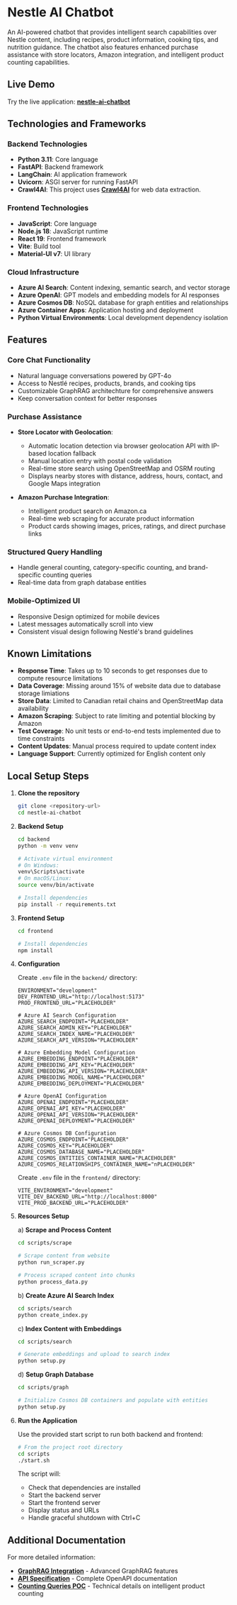 # Nestle AI Chatbot

An AI-powered chatbot that provides intelligent search capabilities over Nestle content, including recipes, product information, cooking tips, and nutrition guidance. The chatbot also features enhanced purchase assistance with store locators, Amazon integration, and intelligent product counting capabilities.

## Live Demo

Try the live application: **[nestle-ai-chatbot](https://nestle-ai-chatbot-frontend.whitewater-4228c4bc.canadaeast.azurecontainerapps.io/)**

## Technologies and Frameworks

### Backend Technologies
- **Python 3.11**: Core language
- **FastAPI**: Backend framework
- **LangChain**: AI application framework
- **Uvicorn**: ASGI server for running FastAPI
- **Crawl4AI**: This project uses **[Crawl4AI](https://github.com/unclecode/crawl4ai)** for web data extraction.

### Frontend Technologies
- **JavaScript**: Core language
- **Node.js 18**: JavaScript runtime
- **React 19**: Frontend framework
- **Vite**: Build tool
- **Material-UI v7**: UI library

### Cloud Infrastructure
- **Azure AI Search**: Content indexing, semantic search, and vector storage
- **Azure OpenAI**: GPT models and embedding models for AI responses
- **Azure Cosmos DB**: NoSQL database for graph entities and relationships
- **Azure Container Apps**: Application hosting and deployment
- **Python Virtual Environments**: Local development dependency isolation

## Features

### Core Chat Functionality
- Natural language conversations powered by GPT-4o
- Access to Nestlé recipes, products, brands, and cooking tips
- Customizable GraphRAG architechture for comprehensive answers
- Keep conversation context for better responses

### Purchase Assistance
- **Store Locator with Geolocation**: 
  - Automatic location detection via browser geolocation API with IP-based location fallback
  - Manual location entry with postal code validation
  - Real-time store search using OpenStreetMap and OSRM routing
  - Displays nearby stores with distance, address, hours, contact, and Google Maps integration

- **Amazon Purchase Integration**: 
  - Intelligent product search on Amazon.ca
  - Real-time web scraping for accurate product information
  - Product cards showing images, prices, ratings, and direct purchase links

### Structured Query Handling
- Handle general counting, category-specific counting, and brand-specific counting queries
- Real-time data from graph database entities

### Mobile-Optimized UI
- Responsive Design optimized for mobile devices
- Latest messages automatically scroll into view
- Consistent visual design following Nestlé's brand guidelines

## Known Limitations

- **Response Time**: Takes up to 10 seconds to get responses due to compute resource limitations
- **Data Coverage**: Missing around 15% of website data due to database storage limiations
- **Store Data**: Limited to Canadian retail chains and OpenStreetMap data availability
- **Amazon Scraping**: Subject to rate limiting and potential blocking by Amazon
- **Test Coverage**: No unit tests or end-to-end tests implemented due to time constraints
- **Content Updates**: Manual process required to update content index
- **Language Support**: Currently optimized for English content only

## Local Setup Steps

1. **Clone the repository**
   ```bash
   git clone <repository-url>
   cd nestle-ai-chatbot
   ```

2. **Backend Setup**
   ```bash
   cd backend
   python -m venv venv
   
   # Activate virtual environment
   # On Windows:
   venv\Scripts\activate
   # On macOS/Linux:
   source venv/bin/activate
   
   # Install dependencies
   pip install -r requirements.txt
   ```

3. **Frontend Setup**
   ```bash
   cd frontend

   # Install dependencies
   npm install
   ```

4. **Configuration**
   
   Create `.env` file in the `backend/` directory:
   ```env
   ENVIRONMENT="development"
   DEV_FRONTEND_URL="http://localhost:5173"
   PROD_FRONTEND_URL="PLACEHOLDER"

   # Azure AI Search Configuration
   AZURE_SEARCH_ENDPOINT="PLACEHOLDER"
   AZURE_SEARCH_ADMIN_KEY="PLACEHOLDER"
   AZURE_SEARCH_INDEX_NAME="PLACEHOLDER"
   AZURE_SEARCH_API_VERSION="PLACEHOLDER"

   # Azure Embedding Model Configuration
   AZURE_EMBEDDING_ENDPOINT="PLACEHOLDER"
   AZURE_EMBEDDING_API_KEY="PLACEHOLDER"
   AZURE_EMBEDDING_API_VERSION="PLACEHOLDER"
   AZURE_EMBEDDING_MODEL_NAME="PLACEHOLDER"
   AZURE_EMBEDDING_DEPLOYMENT="PLACEHOLDER"

   # Azure OpenAI Configuration
   AZURE_OPENAI_ENDPOINT="PLACEHOLDER"
   AZURE_OPENAI_API_KEY="PLACEHOLDER"
   AZURE_OPENAI_API_VERSION="PLACEHOLDER"
   AZURE_OPENAI_DEPLOYMENT="PLACEHOLDER"

   # Azure Cosmos DB Configuration
   AZURE_COSMOS_ENDPOINT="PLACEHOLDER"
   AZURE_COSMOS_KEY="PLACEHOLDER"
   AZURE_COSMOS_DATABASE_NAME="PLACEHOLDER"
   AZURE_COSMOS_ENTITIES_CONTAINER_NAME="PLACEHOLDER"
   AZURE_COSMOS_RELATIONSHIPS_CONTAINER_NAME="nPLACEHOLDER"
   ```
   
   Create `.env` file in the `frontend/` directory:
   ```env
   VITE_ENVIRONMENT="development"
   VITE_DEV_BACKEND_URL="http://localhost:8000"
   VITE_PROD_BACKEND_URL="PLACEHOLDER"
   ```

5. **Resources Setup**

   a) **Scrape and Process Content**
   ```bash
   cd scripts/scrape
   
   # Scrape content from website
   python run_scraper.py
   
   # Process scraped content into chunks
   python process_data.py
   ```

   b) **Create Azure AI Search Index**
   ```bash
   cd scripts/search
   python create_index.py
   ```

   c) **Index Content with Embeddings**
   ```bash
   cd scripts/search
   
   # Generate embeddings and upload to search index
   python setup.py
   ```

   d) **Setup Graph Database**
   ```bash
   cd scripts/graph
   
   # Initialize Cosmos DB containers and populate with entities
   python setup.py
   ```

6. **Run the Application**
   
   Use the provided start script to run both backend and frontend:
   ```bash
   # From the project root directory
   cd scripts
   ./start.sh
   ```
   
   The script will:
   - Check that dependencies are installed
   - Start the backend server
   - Start the frontend server
   - Display status and URLs
   - Handle graceful shutdown with Ctrl+C

## Additional Documentation

For more detailed information:
- **[GraphRAG Integration](./docs/graphrag-integration.md)** - Advanced GraphRAG features
- **[API Specification](./docs/api-specification.yaml)** - Complete OpenAPI documentation
- **[Counting Queries POC](./docs/counting-queries-poc.md)** - Technical details on intelligent product counting
